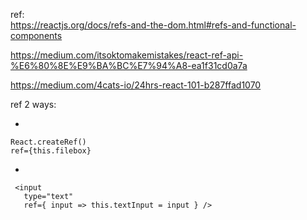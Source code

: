 

ref:  
https://reactjs.org/docs/refs-and-the-dom.html#refs-and-functional-components

https://medium.com/itsoktomakemistakes/react-ref-api-%E6%80%8E%E9%BA%BC%E7%94%A8-ea1f31cd0a7a

https://medium.com/4cats-io/24hrs-react-101-b287ffad1070

ref 2 ways:

* 
```
React.createRef()  
ref={this.filebox}
```
* 
```
 <input
   type="text"
   ref={ input => this.textInput = input } />
```